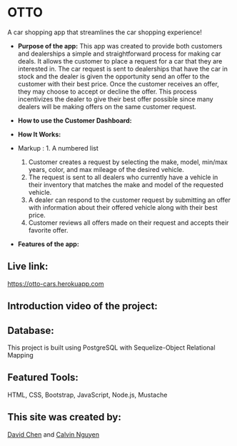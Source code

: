 # OTTO
A car shopping app that streamlines the car shopping experience!

* **Purpose of the app:** 
   This app was created to provide both customers and dealerships a simple and straightforward process for making car deals. It allows the customer to place a request for a car that they are interested in. The car request is sent to dealerships that have the car in stock and the dealer is given the opportunity send an offer to the customer with their best price. Once the customer receives an offer, they may choose to accept or decline the offer. This process incentivizes the dealer to give their best offer possible since many dealers will be making offers on the same customer request.
* **How to use the Customer Dashboard:**



* **How It Works:**
*  Markup : 1. A numbered list
             
   1. Customer creates a request by selecting the make, model, min/max years, color, and max mileage of the desired vehicle.
   2. The request is sent to all dealers who currently have a vehicle in their inventory that matches the make and model of the requested vehicle.
   3. A dealer can respond to the customer request by submitting an offer with information about their offered vehicle along with their best price.
   4. Customer reviews all offers made on their request and accepts their favorite offer.
 
   
   
   
* **Features of the app:**
 
   

## Live link: 
https://otto-cars.herokuapp.com



## Introduction video of the project: 


## Database: 
This project is built using PostgreSQL with Sequelize-Object Relational Mapping

## Featured Tools: 
HTML, CSS, Bootstrap, JavaScript, Node.js, Mustache

## This site was created by:
[David Chen](https://github.com/DCXan) and [Calvin Nguyen](https://github.com/cnguyen2133l)

